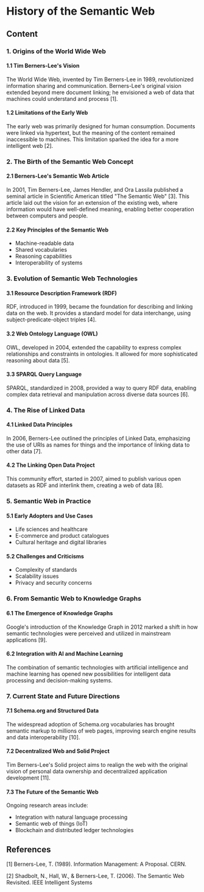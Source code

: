 # History of the Semantic Web

## Content

### 1. Origins of the World Wide Web

#### 1.1 Tim Berners-Lee's Vision

The World Wide Web, invented by Tim Berners-Lee in 1989, revolutionized information sharing and communication. Berners-Lee's original vision extended beyond mere document linking; he envisioned a web of data that machines could understand and process [1].

#### 1.2 Limitations of the Early Web

The early web was primarily designed for human consumption. Documents were linked via hypertext, but the meaning of the content remained inaccessible to machines. This limitation sparked the idea for a more intelligent web [2].

### 2. The Birth of the Semantic Web Concept

#### 2.1 Berners-Lee's Semantic Web Article

In 2001, Tim Berners-Lee, James Hendler, and Ora Lassila published a seminal article in Scientific American titled "The Semantic Web" [3]. This article laid out the vision for an extension of the existing web, where information would have well-defined meaning, enabling better cooperation between computers and people.

#### 2.2 Key Principles of the Semantic Web

- Machine-readable data
- Shared vocabularies
- Reasoning capabilities
- Interoperability of systems

### 3. Evolution of Semantic Web Technologies

#### 3.1 Resource Description Framework (RDF)

RDF, introduced in 1999, became the foundation for describing and linking data on the web. It provides a standard model for data interchange, using subject-predicate-object triples [4].

#### 3.2 Web Ontology Language (OWL)

OWL, developed in 2004, extended the capability to express complex relationships and constraints in ontologies. It allowed for more sophisticated reasoning about data [5].

#### 3.3 SPARQL Query Language

SPARQL, standardized in 2008, provided a way to query RDF data, enabling complex data retrieval and manipulation across diverse data sources [6].

### 4. The Rise of Linked Data

#### 4.1 Linked Data Principles

In 2006, Berners-Lee outlined the principles of Linked Data, emphasizing the use of URIs as names for things and the importance of linking data to other data [7].

#### 4.2 The Linking Open Data Project

This community effort, started in 2007, aimed to publish various open datasets as RDF and interlink them, creating a web of data [8].

### 5. Semantic Web in Practice

#### 5.1 Early Adopters and Use Cases

- Life sciences and healthcare
- E-commerce and product catalogues
- Cultural heritage and digital libraries

#### 5.2 Challenges and Criticisms

- Complexity of standards
- Scalability issues
- Privacy and security concerns

### 6. From Semantic Web to Knowledge Graphs

#### 6.1 The Emergence of Knowledge Graphs

Google's introduction of the Knowledge Graph in 2012 marked a shift in how semantic technologies were perceived and utilized in mainstream applications [9].

#### 6.2 Integration with AI and Machine Learning

The combination of semantic technologies with artificial intelligence and machine learning has opened new possibilities for intelligent data processing and decision-making systems.

### 7. Current State and Future Directions

#### 7.1 Schema.org and Structured Data

The widespread adoption of Schema.org vocabularies has brought semantic markup to millions of web pages, improving search engine results and data interoperability [10].

#### 7.2 Decentralized Web and Solid Project

Tim Berners-Lee's Solid project aims to realign the web with the original vision of personal data ownership and decentralized application development [11].

#### 7.3 The Future of the Semantic Web

Ongoing research areas include:

- Integration with natural language processing
- Semantic web of things (IoT)
- Blockchain and distributed ledger technologies

## References

[1] Berners-Lee, T. (1989). Information Management: A Proposal. CERN.

[2] Shadbolt, N., Hall, W., & Berners-Lee, T. (2006). The Semantic Web Revisited. IEEE Intelligent Systems
